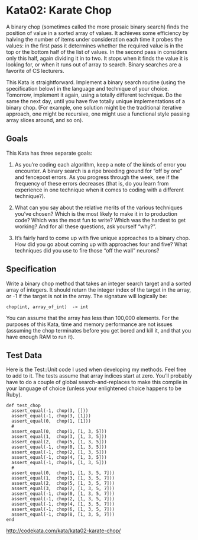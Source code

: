 # Kata02: Karate Chop

A binary chop (sometimes called the more prosaic binary search) finds the position of value in a
sorted array of values. It achieves some efficiency by halving the number of items under
consideration each time it probes the values: in the first pass it determines whether the required
value is in the top or the bottom half of the list of values. In the second pass in considers only
this half, again dividing it in to two. It stops when it finds the value it is looking for, or when
it runs out of array to search. Binary searches are a favorite of CS lecturers.

This Kata is straightforward. Implement a binary search routine (using the specification below) in
the language and technique of your choice. Tomorrow, implement it again, using a totally different
technique. Do the same the next day, until you have five totally unique implementations of a binary
chop. (For example, one solution might be the traditional iterative approach, one might be
recursive, one might use a functional style passing array slices around, and so on).

## Goals

This Kata has three separate goals:

1. As you’re coding each algorithm, keep a note of the kinds of error you encounter. A binary search
is a ripe breeding ground for “off by one” and fencepost errors. As you progress through the week,
see if the frequency of these errors decreases (that is, do you learn from experience in one
technique when it comes to coding with a different technique?).

2. What can you say about the relative merits of the various techniques you’ve chosen? Which is the
most likely to make it in to production code? Which was the most fun to write? Which was the hardest
to get working? And for all these questions, ask yourself “why?”.

3. It’s fairly hard to come up with five unique approaches to a binary chop. How did you go about
coming up with approaches four and five? What techniques did you use to fire those “off the wall”
neurons?

## Specification

Write a binary chop method that takes an integer search target and a sorted array of integers. It
should return the integer index of the target in the array, or -1 if the target is not in the array.
The signature will logically be:

```
chop(int, array_of_int)  -> int
```

You can assume that the array has less than 100,000 elements. For the purposes of this Kata, time
and memory performance are not issues (assuming the chop terminates before you get bored and kill
it, and that you have enough RAM to run it).

## Test Data

Here is the Test::Unit code I used when developing my methods. Feel free to add to it. The tests
assume that array indices start at zero. You’ll probably have to do a couple of global
search-and-replaces to make this compile in your language of choice (unless your enlightened choice
happens to be Ruby).

```
def test_chop
  assert_equal(-1, chop(3, []))
  assert_equal(-1, chop(3, [1]))
  assert_equal(0,  chop(1, [1]))
  #
  assert_equal(0,  chop(1, [1, 3, 5]))
  assert_equal(1,  chop(3, [1, 3, 5]))
  assert_equal(2,  chop(5, [1, 3, 5]))
  assert_equal(-1, chop(0, [1, 3, 5]))
  assert_equal(-1, chop(2, [1, 3, 5]))
  assert_equal(-1, chop(4, [1, 3, 5]))
  assert_equal(-1, chop(6, [1, 3, 5]))
  #
  assert_equal(0,  chop(1, [1, 3, 5, 7]))
  assert_equal(1,  chop(3, [1, 3, 5, 7]))
  assert_equal(2,  chop(5, [1, 3, 5, 7]))
  assert_equal(3,  chop(7, [1, 3, 5, 7]))
  assert_equal(-1, chop(0, [1, 3, 5, 7]))
  assert_equal(-1, chop(2, [1, 3, 5, 7]))
  assert_equal(-1, chop(4, [1, 3, 5, 7]))
  assert_equal(-1, chop(6, [1, 3, 5, 7]))
  assert_equal(-1, chop(8, [1, 3, 5, 7]))
end
```

http://codekata.com/kata/kata02-karate-chop/
